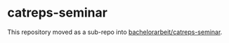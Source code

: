 # catreps-seminar

This repository moved as a sub-repo into [bachelorarbeit/catreps-seminar](https://github.com/Tschitschibor/bachelorarbeit/tree/master/catreps-seminar).
